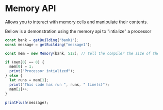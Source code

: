 # Memory API

Allows you to interact with memory cells and manipulate their contents.

Bellow is a demonstration using the memory api to "intialize" a processor

```js
const bank = getBuilding("bank1");
const message = getBuilding("message1");

const mem = new Memory(bank, 512); // tell the compiler the size of the memory unit. 64 by default

if (mem[0] == 0) {
  mem[0] = 1;
  print("Processor intialized");
} else {
  let runs = mem[1];
  print("This code has run ", runs, " time(s)");
  mem[1]++;
}

printFlush(message);
```
